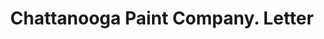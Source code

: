 ---
doi: 10.7916/D8XD2CTM
date_other: '1916'
date_other_textual: '1916'
form: correspondence
genre:
- Letters (correspondence)
name:
- Chattanooga Paint Company
object_in_context_url: https://biggert.cul.columbia.edu/items/view/ave_biggert_01559
subject_hierarchical_geographic:
- Chattanooga, Tennessee, United States
subject_name:
- Chattanooga Paint Company
title: Chattanooga Paint Company. Letter
sort_title: Chattanooga Paint Company. Letter
call_number: ave_biggert_01559
coordinates:
- 35.04555555555555,-85.26722222222222
pid: ave_biggert_01559
identifiers: ave_biggert_01559
thumbnail: https://derivativo-3.library.columbia.edu/iiif/2/ldpd:343967/full/!256,256/0/native.jpg
permalink: /biggert/ave_biggert_01559/
layout: iiif-image-page
---